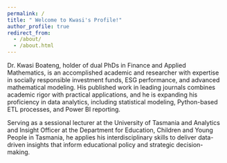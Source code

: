 ```yaml
---
permalink: /
title: " Welcome to Kwasi's Profile!"
author_profile: true
redirect_from: 
  - /about/
  - /about.html
---
```

    
Dr. Kwasi Boateng, holder of dual PhDs in Finance and Applied Mathematics, is an accomplished academic and researcher with expertise in socially responsible investment funds, ESG performance, and advanced mathematical modeling. His published work in leading journals combines academic rigor with practical applications, and he is expanding his proficiency in data analytics, including statistical modeling, Python-based ETL processes, and Power BI reporting. 

Serving as a sessional lecturer at the University of Tasmania and Analytics and Insight Officer at the Department for Education, Children and Young People in Tasmania, he applies his interdisciplinary skills to deliver data-driven insights that inform educational policy and strategic decision-making.
